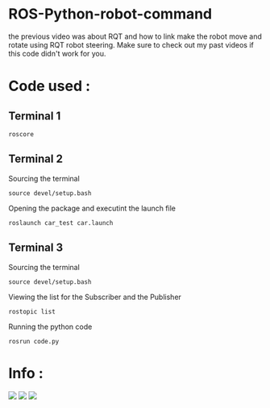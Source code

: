 # ROS-Python-robot-command

the previous video was about RQT and how to link make the robot move and rotate using RQT robot steering. Make sure to check out my past videos if this code didn't work for you.

# Code used : 
## Terminal 1
```
roscore
```
## Terminal 2
Sourcing the terminal 
```
source devel/setup.bash
```
Opening the package and executint the launch file
```
roslaunch car_test car.launch
```
## Terminal 3
Sourcing the terminal 
```
source devel/setup.bash
```
Viewing the list for the Subscriber and the Publisher
```
rostopic list
```
Running the python code
```
rosrun code.py
```

# Info : 
[<img src="https://img.shields.io/badge/Video-%23FF0000.svg?&style=for-the-badge&logo=youtube&logoColor=white" target="_bank"/>](https://www.youtube.com/watch?v=wnazpzP2NwY)
[<img src="https://img.shields.io/badge/Channel-%23FF0000.svg?&style=for-the-badge&logo=youtube&logoColor=white" target="_bank"/>](https://www.youtube.com/channel/UCTK0fGhApaJlERojmqmn_YQ/)
[<img src="https://img.shields.io/badge/Python%20Code-blue.svg?&style=for-the-badge&logo=Python&logoColor=yellow" target="_bank"/>](https://github.com/Anass-ABEA/ROS-Python-robot-command/blob/master/car_test/code.py)
